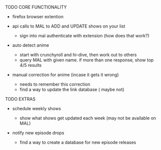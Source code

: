 TODO CORE FUNCTIONALITY
- firefox browser extention

- api calls to MAL to ADD and UPDATE shows on your list
    - sign into mal authenticate with extension (how does that work?)

- auto detect anime
    - start with crunchyroll and hi-dive, then work out to others
    - query MAL with given name. if more than one response, show top 4/5 results

- manual correction for anime (incase it gets it wrong)
    - needs to remember this correction
    - find a way to update the link database ( maybe not)



TODO EXTRAS
- schedule weekly shows
    - show what shows get updated each week (may not be available on MAL)

- notify new episode drops
    - find a way to create a database for new episode releases
